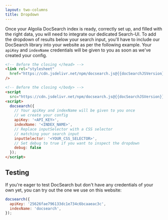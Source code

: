 ```yaml
---
layout: two-columns
title: Dropdown
---
```


Once your Algolia DocSearch index is ready, correctly set up, and filled with
the right data, you will need to integrate our dedicated Search-UI. To add the
dropdown of results below your search input, you'll have to include our
DocSearch library into your website as per the following example. Your `apiKey`
and `indexName` credentials will be given to you as soon as we've created your
config.

```html
<!-- Before the closing </head> -->
<link rel="stylesheet"
  href="https://cdn.jsdelivr.net/npm/docsearch.js@{{docSearchJSVersion}}/dist/cdn/docsearch.min.css"
/>

<!-- Before the closing </body> -->
<script
  src="https://cdn.jsdelivr.net/npm/docsearch.js@{{docSearchJSVersion}}/dist/cdn/docsearch.min.js"></script>
<script>
  docsearch({
    // Your apiKey and indexName will be given to you once
    // we create your config
    apiKey: '<API_KEY>',
    indexName: '<INDEX_NAME>',
    // Replace inputSelector with a CSS selector
    // matching your search input
    inputSelector: '<YOUR_CSS_SELECTOR>',
    // Set debug to true if you want to inspect the dropdown
    debug: false
  });
</script>
```

## Testing

If you're eager to test DocSearch but don't have any credentials of your own
yet, you can try out the one we use on this website:

```javascript
docsearch({
  apiKey: '25626fae796133dc1e734c6bcaaeac3c',
  indexName: 'docsearch',
});
```
